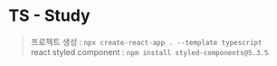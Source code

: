 # TS - Study

> 프로젝트 생성 : `npx create-react-app . --template typescript` <br>
> react styled component : `npm install styled-components@5.3.5` 
